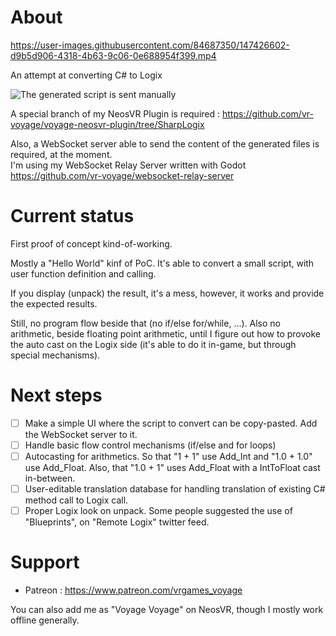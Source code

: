 # About

https://user-images.githubusercontent.com/84687350/147426602-d9b5d906-4318-4b63-9c06-0e688954f399.mp4

An attempt at converting C# to Logix

![The generated script is sent manually](https://raw.githubusercontent.com/vr-voyage/SharpLogix/main/screenshots/First-working-manual-attempt.png)

A special branch of my NeosVR Plugin is required :
https://github.com/vr-voyage/voyage-neosvr-plugin/tree/SharpLogix

Also, a WebSocket server able to send the content
of the generated files is required, at the moment.  
I'm using my WebSocket Relay Server written with Godot
https://github.com/vr-voyage/websocket-relay-server

# Current status

First proof of concept kind-of-working.

Mostly a "Hello World" kinf of PoC. It's able to convert a
small script, with user function definition and calling.

If you display (unpack) the result, it's a mess, however,
it works and provide the expected results.

Still, no program flow beside that (no if/else for/while,
...). Also no arithmetic, beside floating point arithmetic,
until I figure out how to provoke the auto cast on the
Logix side (it's able to do it in-game, but through
special mechanisms).

# Next steps

- [ ]
  Make a simple UI where the script to convert can be
  copy-pasted. Add the WebSocket server to it.
- [ ] 
  Handle basic flow control mechanisms
  (if/else and for loops)
- [ ] 
  Autocasting for arithmetics. So that "1 + 1" use
  Add_Int and "1.0 + 1.0" use Add_Float.  Also, that
  "1.0 + 1" uses Add_Float with a IntToFloat cast in-between.
- [ ] 
  User-editable translation database for handling translation
  of existing C# method call to Logix call.
- [ ] 
  Proper Logix look on unpack. Some people suggested the
  use of "Blueprints", on "Remote Logix" twitter feed.

# Support

* Patreon : https://www.patreon.com/vrgames_voyage

You can also add me as "Voyage Voyage" on NeosVR, though
I mostly work offline generally.
